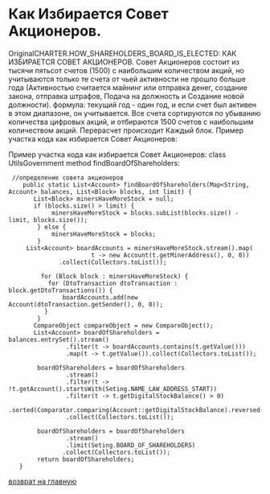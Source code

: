 # Как Избирается Совет Акционеров.

OriginalCHARTER.HOW_SHAREHOLDERS_BOARD_IS_ELECTED: КАК ИЗБИРАЕТСЯ СОВЕТ АКЦИОНЕРОВ.
Совет Акционеров состоит из тысячи пятьсот счетов (1500) с наибольшим количеством акций,
но учитываются только те счета от чьей активности не прошло больше года (Активностью считается майнинг или отправка денег, создание закона, отправка штрафов,
Подача на должность и Создание новой должности).
формула: текущий год - один год, и если счет был активен в этом диапазоне, он учитывается.
Все счета сортируются по убыванию количества цифровых акций, и отбираются 1500 счетов с наибольшим количеством акций. Перерасчет происходит Каждый блок.
Пример участка кода как избирается Совет Акционеров:

Пример участка кода как избирается Совет Акционеров: 
class UtilsGovernment method findBoardOfShareholders:
````
 //определение совета акционеров
    public static List<Account> findBoardOfShareholders(Map<String, Account> balances, List<Block> blocks, int limit) {
       List<Block> minersHaveMoreStock = null;
       if (blocks.size() > limit) {
            minersHaveMoreStock = blocks.subList(blocks.size() - limit, blocks.size());
        } else {
            minersHaveMoreStock = blocks;
        }
     List<Account> boardAccounts = minersHaveMoreStock.stream().map(
                       t -> new Account(t.getMinerAddress(), 0, 0))
              .collect(Collectors.toList());
              
         for (Block block : minersHaveMoreStock) {
           for (DtoTransaction dtoTransaction : block.getDtoTransactions()) {
               boardAccounts.add(new Account(dtoTransaction.getSender(), 0, 0));
          }
        }
       CompareObject compareObject = new CompareObject();
       List<Account> boardOfShareholders = balances.entrySet().stream()
                .filter(t -> boardAccounts.contains(t.getValue()))
                .map(t -> t.getValue()).collect(Collectors.toList());

        boardOfShareholders = boardOfShareholders
                .stream()
                .filter(t -> !t.getAccount().startsWith(Seting.NAME_LAW_ADDRESS_START))
                .filter(t -> t.getDigitalStockBalance() > 0)
                .sorted(Comparator.comparing(Account::getDigitalStockBalance).reversed())
                .collect(Collectors.toList());

        boardOfShareholders = boardOfShareholders
                .stream()
                .limit(Seting.BOARD_OF_SHAREHOLDERS)
               .collect(Collectors.toList());
        return boardOfShareholders;
   } 

````

[возврат на главную](../readme.md)